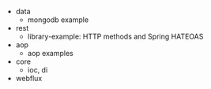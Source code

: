 - data
  - mongodb example
- rest
  - library-example: HTTP methods and Spring HATEOAS
- aop
  - aop examples
- core
  - ioc, di
- webflux